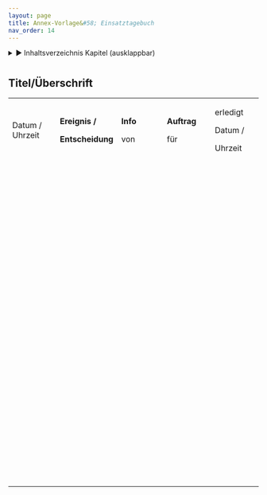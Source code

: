 ```yaml
---
layout: page
title: Annex-Vorlage&#58; Einsatztagebuch
nav_order: 14
---
```


<details markdown="block">
  <summary>
      &#9658; Inhaltsverzeichnis Kapitel (ausklappbar)
  </summary>

1. TOC
{:toc}
 </details>

   <p></p>


#

## Titel/Überschrift

<table>
<colgroup>
<col style="width: 20%" />
<col style="width: 20%" />
<col style="width: 20%" />
<col style="width: 20%" />
<col style="width: 20%" />
</colgroup>
<tbody>
<tr class="odd">
<td><p>Datum / Uhrzeit</p></td>
<td><p><strong>Ereignis /</strong></p>
<p><strong>Entscheidung</strong></p></td>
<td><p><strong>Info</strong></p>
<p>von</p></td>
<td><p><strong>Auftrag</strong></p>
<p>für</p></td>
<td><p>erledigt</p>
<p>Datum /</p>
<p>Uhrzeit</p></td>
</tr>
<tr class="even">
<td><p> </p>
<p> </p>
<p> </p></td>
<td><p><strong> </strong></p></td>
<td><p><strong> </strong></p></td>
<td><p><strong> </strong></p></td>
<td><p> </p></td>
</tr>
<tr class="odd">
<td><p> </p>
<p> </p>
<p> </p></td>
<td><p><strong> </strong></p></td>
<td><p><strong> </strong></p></td>
<td><p><strong> </strong></p></td>
<td><p> </p></td>
</tr>
<tr class="even">
<td><p> </p>
<p> </p>
<p> </p></td>
<td><p><strong> </strong></p></td>
<td><p><strong> </strong></p></td>
<td><p><strong> </strong></p></td>
<td><p> </p></td>
</tr>
<tr class="odd">
<td><p> </p>
<p> </p>
<p> </p></td>
<td><p><strong> </strong></p></td>
<td><p><strong> </strong></p></td>
<td><p><strong> </strong></p></td>
<td><p> </p></td>
</tr>
<tr class="even">
<td><p> </p>
<p> </p>
<p> </p></td>
<td><p><strong> </strong></p></td>
<td><p><strong> </strong></p></td>
<td><p><strong> </strong></p></td>
<td><p> </p></td>
</tr>
</tbody>
</table>

 

<div class="section fnlist" data-role="doc-footnotes">

</div>
